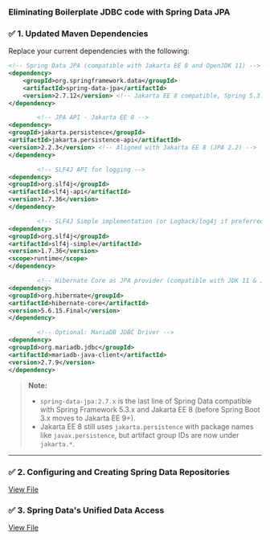 ### Eliminating Boilerplate JDBC code with Spring Data JPA
### ✅ **1. Updated Maven Dependencies**

Replace your current dependencies with the following:

```xml
<!-- Spring Data JPA (compatible with Jakarta EE 8 and OpenJDK 11) -->
<dependency>
    <groupId>org.springframework.data</groupId>
    <artifactId>spring-data-jpa</artifactId>
    <version>2.7.12</version> <!-- Jakarta EE 8 compatible, Spring 5.3.x aligned -->
</dependency>

        <!-- JPA API - Jakarta EE 8 -->
<dependency>
<groupId>jakarta.persistence</groupId>
<artifactId>jakarta.persistence-api</artifactId>
<version>2.2.3</version> <!-- Aligned with Jakarta EE 8 (JPA 2.2) -->
</dependency>

        <!-- SLF4J API for logging -->
<dependency>
<groupId>org.slf4j</groupId>
<artifactId>slf4j-api</artifactId>
<version>1.7.36</version>
</dependency>

        <!-- SLF4J Simple implementation (or Logback/log4j if preferred) -->
<dependency>
<groupId>org.slf4j</groupId>
<artifactId>slf4j-simple</artifactId>
<version>1.7.36</version>
<scope>runtime</scope>
</dependency>

        <!-- Hibernate Core as JPA provider (compatible with JDK 11 & Jakarta EE 8) -->
<dependency>
<groupId>org.hibernate</groupId>
<artifactId>hibernate-core</artifactId>
<version>5.6.15.Final</version>
</dependency>

        <!-- Optional: MariaDB JDBC Driver -->
<dependency>
<groupId>org.mariadb.jdbc</groupId>
<artifactId>mariadb-java-client</artifactId>
<version>2.7.9</version>
</dependency>
```

> **Note:**
> - `spring-data-jpa:2.7.x` is the last line of Spring Data compatible with Spring Framework 5.3.x and Jakarta EE 8 (before Spring Boot 3.x moves to Jakarta EE 9+).
> - Jakarta EE 8 still uses `jakarta.persistence` with package names like `javax.persistence`, but artifact group IDs are now under `jakarta.*`.

---

### ✅ **2. Configuring and Creating Spring Data Repositories**
[View File](jee8jpaspringconfcrt.md)

### ✅ **3. Spring Data's Unified Data Access**
[View File](jee8udac.md)

